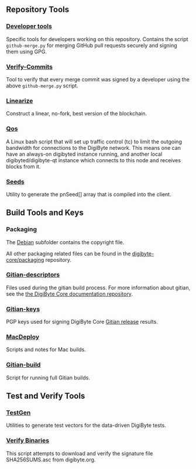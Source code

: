 Repository Tools
---------------------

### [Developer tools](/contrib/devtools) ###
Specific tools for developers working on this repository.
Contains the script `github-merge.py` for merging GitHub pull requests securely and signing them using GPG.

### [Verify-Commits](/contrib/verify-commits) ###
Tool to verify that every merge commit was signed by a developer using the above `github-merge.py` script.

### [Linearize](/contrib/linearize) ###
Construct a linear, no-fork, best version of the blockchain.

### [Qos](/contrib/qos) ###

A Linux bash script that will set up traffic control (tc) to limit the outgoing bandwidth for connections to the DigiByte network. This means one can have an always-on digibyted instance running, and another local digibyted/digibyte-qt instance which connects to this node and receives blocks from it.

### [Seeds](/contrib/seeds) ###
Utility to generate the pnSeed[] array that is compiled into the client.

Build Tools and Keys
---------------------

### Packaging ###
The [Debian](/contrib/debian) subfolder contains the copyright file.

All other packaging related files can be found in the [digibyte-core/packaging](https://github.com/digibyte-core/packaging) repository.

### [Gitian-descriptors](/contrib/gitian-descriptors) ###
Files used during the gitian build process. For more information about gitian, see the [the DigiByte Core documentation repository](https://github.com/digibyte-core/docs).

### [Gitian-keys](/contrib/gitian-keys)
PGP keys used for signing DigiByte Core [Gitian release](/doc/release-process.md) results.

### [MacDeploy](/contrib/macdeploy) ###
Scripts and notes for Mac builds. 

### [Gitian-build](/contrib/gitian-build.py) ###
Script for running full Gitian builds.

Test and Verify Tools 
---------------------

### [TestGen](/contrib/testgen) ###
Utilities to generate test vectors for the data-driven DigiByte tests.

### [Verify Binaries](/contrib/verifybinaries) ###
This script attempts to download and verify the signature file SHA256SUMS.asc from digibyte.org.

